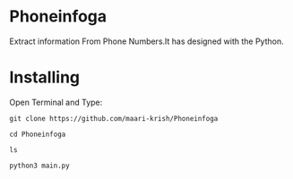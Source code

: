 # Phoneinfoga
Extract information From Phone Numbers.It has designed with the Python.

# Installing
Open Terminal and Type:
```
git clone https://github.com/maari-krish/Phoneinfoga
```
```
cd Phoneinfoga
```
```
ls
```
```
python3 main.py
```
